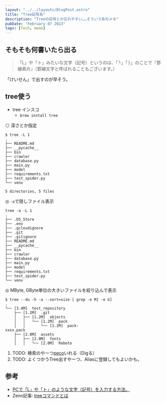 ```yaml
---
layout: "../../layouts/BlogPost.astro"
title: "Tree記号系"
description: "Treeの記号とか忘れやすい……そういう系のメモ"
pubDate: "February 07 2023"
tags: [Tech, memo]
---
```


## そもそも何書いたら出る

> 「L」や「ト」みたいな文字（記号）というのは、「└」「├」のことで『罫線素片』（罫線文字と呼ばれることもございます。）

「けいせん」で出すのが早そう。

## tree使う

- tree インスコ
  - `brew install tree`

◎ 深さとか指定

```shell
$ tree -L 1
.
├── README.md
├── __pycache__
├── bin
├── crawler
├── database.py
├── main.py
├── model
├── requirements.txt
├── test_spider.py
└── venv

5 directories, 5 files
```

◎ `-a`で隠しファイル表示

``` shell
tree -a -L 1
.
├── .DS_Store
├── .env
├── .gcloudignore
├── .git
├── .gitignore
├── README.md
├── __pycache__
├── bin
├── crawler
├── database.py
├── main.py
├── model
├── requirements.txt
├── test_spider.py
└── venv
```

◎ MByte, GByte単位の大きいファイルを絞り込んで表示

``` shell
$ tree --du -h -a --sort=size | grep -e M] -e G]
.
└── [3.4M]  test_repository
    ├── [1.2M]  .git
    │   ├── [1.2M]  objects
    │   │   └── [1.2M]  pack
    │   │       └── [1.2M]  pack-
xxxx.pack
    ├── [2.0M]  assets
    │   ├── [2.0M]  fonts
    │   │   └── [2.0M]  Roboto
```

1. TODO: 検索のやーつ[peco](https://github.com/peco/peco)いれる（Digる）
2. TODO: よくつかうTree出すやーつ、Aliasに登録してもよいかも。

## 参考

- [PCで「L」や「ト」のような文字（記号）を入力する方法。](https://i-tsunagu.com/other/boxdrowing-character/)
- Zenn記事: [treeコマンドとは](https://zenn.dev/kenghaya/articles/80399bcb506287)
